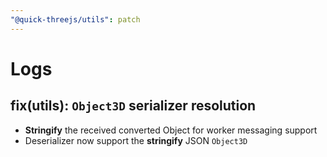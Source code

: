 ```yaml
---
"@quick-threejs/utils": patch
---
```


# Logs

## fix(utils): `Object3D` serializer resolution

- **Stringify** the received converted Object for worker messaging support
- Deserializer now support the **stringify** JSON `Object3D`
